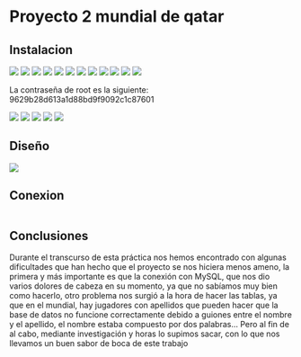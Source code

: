 # Proyecto 2 mundial de qatar


## Instalacion
![](Fotos/Instalacion(17).png) 
![](Fotos/Instalacion(16).png)
![](Fotos/Instalacion(15).png)
![](Fotos/Instalacion(14).png)
![](Fotos/Instalacion(13).png)
![](Fotos/Instalacion(12).png)
![](Fotos/Instalacion(11).png)
![](Fotos/Instalacion(10).png)
![](Fotos/Instalacion(9).png)
![](Fotos/Instalacion(8).png)
![](Fotos/Instalacion(7).png)
![](Fotos/Instalacion(6).png)


La contraseña de root es la siguiente: 9629b28d613a1d88bd9f9092c1c87601


![](Fotos/Instalacion(5).png)
![](Fotos/Instalacion(4).png)
![](Fotos/Instalacion(3).png)
![](Fotos/Instalacion(2).png)
![](Fotos/Instalacion(1).png)   


## Diseño
![](Fotos/1-diseño.png)


## Conexion 
![]()


## Conclusiones

Durante el transcurso de esta práctica nos hemos encontrado con algunas dificultades que han hecho que el proyecto se nos hiciera menos ameno, la primera y más importante es que la conexión con MySQL, que nos dio varios dolores de cabeza en su momento, ya que no sabíamos muy bien como hacerlo, otro problema nos surgió a la hora de hacer las tablas, ya que en el mundial, hay jugadores con apellidos que pueden hacer que la base de datos no funcione correctamente debido a guiones entre el nombre y el apellido, el nombre estaba compuesto por dos palabras...
Pero al fin de al cabo, mediante investigación y horas lo supimos sacar, con lo que nos llevamos un buen sabor de boca de este trabajo
